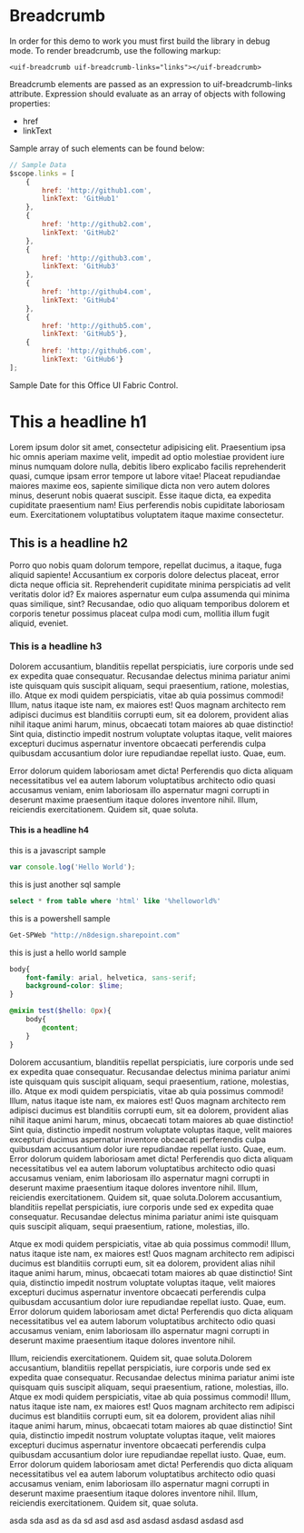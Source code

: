# Breadcrumb

In order for this demo to work you must first build the library in debug mode.
To render breadcrumb, use the following markup:

```markup
<uif-breadcrumb uif-breadcrumb-links="links"></uif-breadcrumb>
```
    
Breadcrumb elements are passed as an expression to uif-breadcrumb-links attribute. Expression should evaluate as an array of objects with following properties:

* href
* linkText

Sample array of such elements can be found below:
```js
// Sample Data
$scope.links = [
    {
        href: 'http://github1.com',
        linkText: 'GitHub1'
    },
    {
        href: 'http://github2.com',
        linkText: 'GitHub2'
    },
    {
        href: 'http://github3.com', 
        linkText: 'GitHub3'
    },
    {
        href: 'http://github4.com', 
        linkText: 'GitHub4'
    },
    {
        href: 'http://github5.com', 
        linkText: 'GitHub5'},
    {
        href: 'http://github6.com', 
        linkText: 'GitHub6'}
];
```
Sample Date for this Office UI Fabric Control.


# This a headline h1
Lorem ipsum dolor sit amet, consectetur adipisicing elit. Praesentium ipsa hic omnis aperiam maxime velit, impedit ad optio molestiae provident iure minus numquam dolore nulla, debitis libero explicabo facilis reprehenderit quasi, cumque ipsam error tempore ut labore vitae! Placeat repudiandae maiores maxime eos, sapiente similique dicta non vero autem dolores minus, deserunt nobis quaerat suscipit. Esse itaque dicta, ea expedita cupiditate praesentium nam! Eius perferendis nobis cupiditate laboriosam eum. Exercitationem voluptatibus voluptatem itaque maxime consectetur.

## This is a headline h2

Porro quo nobis quam dolorum tempore, repellat ducimus, a itaque, fuga aliquid sapiente! Accusantium ex corporis dolore delectus placeat, error dicta neque officia sit. Reprehenderit cupiditate minima perspiciatis ad velit veritatis dolor id? Ex maiores aspernatur eum culpa assumenda qui minima quas similique, sint? Recusandae, odio quo aliquam temporibus dolorem et corporis tenetur possimus placeat culpa modi cum, mollitia illum fugit aliquid, eveniet.

### This is a headline h3

Dolorem accusantium, blanditiis repellat perspiciatis, iure corporis unde sed ex expedita quae consequatur. Recusandae delectus minima pariatur animi iste quisquam quis suscipit aliquam, sequi praesentium, ratione, molestias, illo. Atque ex modi quidem perspiciatis, vitae ab quia possimus commodi! Illum, natus itaque iste nam, ex maiores est! Quos magnam architecto rem adipisci ducimus est blanditiis corrupti eum, sit ea dolorem, provident alias nihil itaque animi harum, minus, obcaecati totam maiores ab quae distinctio! Sint quia, distinctio impedit nostrum voluptate voluptas itaque, velit maiores excepturi ducimus aspernatur inventore obcaecati perferendis culpa quibusdam accusantium dolor iure repudiandae repellat iusto. Quae, eum. 

Error dolorum quidem laboriosam amet dicta! Perferendis quo dicta aliquam necessitatibus vel ea autem laborum voluptatibus architecto odio quasi accusamus veniam, enim laboriosam illo aspernatur magni corrupti in deserunt maxime praesentium itaque dolores inventore nihil. Illum, reiciendis exercitationem. Quidem sit, quae soluta.

#### This is a headline h4

this is a javascript sample

```js
var console.log('Hello World');
```

this is just another sql sample

```sql
select * from table where 'html' like '%helloworld%'
```

this is a powershell sample

```powershell
Get-SPWeb "http://n8design.sharepoint.com"
```

this is just a hello world sample

```scss
body{
    font-family: arial, helvetica, sans-serif;
    background-color: $lime;
}

@mixin test($hello: 0px){
    body{
        @content;
    }
}
```




Dolorem accusantium, blanditiis repellat perspiciatis, iure corporis unde sed ex expedita quae consequatur. Recusandae delectus minima pariatur animi iste quisquam quis suscipit aliquam, sequi praesentium, ratione, molestias, illo. Atque ex modi quidem perspiciatis, vitae ab quia possimus commodi! Illum, natus itaque iste nam, ex maiores est! Quos magnam architecto rem adipisci ducimus est blanditiis corrupti eum, sit ea dolorem, provident alias nihil itaque animi harum, minus, obcaecati totam maiores ab quae distinctio! Sint quia, distinctio impedit nostrum voluptate voluptas itaque, velit maiores excepturi ducimus aspernatur inventore obcaecati perferendis culpa quibusdam accusantium dolor iure repudiandae repellat iusto. Quae, eum. Error dolorum quidem laboriosam amet dicta! Perferendis quo dicta aliquam necessitatibus vel ea autem laborum voluptatibus architecto odio quasi accusamus veniam, enim laboriosam illo aspernatur magni corrupti in deserunt maxime praesentium itaque dolores inventore nihil. Illum, reiciendis exercitationem. Quidem sit, quae soluta.Dolorem accusantium, blanditiis repellat perspiciatis, iure corporis unde sed ex expedita quae consequatur. Recusandae delectus minima pariatur animi iste quisquam quis suscipit aliquam, sequi praesentium, ratione, molestias, illo. 

Atque ex modi quidem perspiciatis, vitae ab quia possimus commodi! Illum, natus itaque iste nam, ex maiores est! Quos magnam architecto rem adipisci ducimus est blanditiis corrupti eum, sit ea dolorem, provident alias nihil itaque animi harum, minus, obcaecati totam maiores ab quae distinctio! Sint quia, distinctio impedit nostrum voluptate voluptas itaque, velit maiores excepturi ducimus aspernatur inventore obcaecati perferendis culpa quibusdam accusantium dolor iure repudiandae repellat iusto. Quae, eum. Error dolorum quidem laboriosam amet dicta! Perferendis quo dicta aliquam necessitatibus vel ea autem laborum voluptatibus architecto odio quasi accusamus veniam, enim laboriosam illo aspernatur magni corrupti in deserunt maxime praesentium itaque dolores inventore nihil. 

Illum, reiciendis exercitationem. Quidem sit, quae soluta.Dolorem accusantium, blanditiis repellat perspiciatis, iure corporis unde sed ex expedita quae consequatur. Recusandae delectus minima pariatur animi iste quisquam quis suscipit aliquam, sequi praesentium, ratione, molestias, illo. Atque ex modi quidem perspiciatis, vitae ab quia possimus commodi! Illum, natus itaque iste nam, ex maiores est! Quos magnam architecto rem adipisci ducimus est blanditiis corrupti eum, sit ea dolorem, provident alias nihil itaque animi harum, minus, obcaecati totam maiores ab quae distinctio! Sint quia, distinctio impedit nostrum voluptate voluptas itaque, velit maiores excepturi ducimus aspernatur inventore obcaecati perferendis culpa quibusdam accusantium dolor iure repudiandae repellat iusto. Quae, eum. Error dolorum quidem laboriosam amet dicta! Perferendis quo dicta aliquam necessitatibus vel ea autem laborum voluptatibus architecto odio quasi accusamus veniam, enim laboriosam illo aspernatur magni corrupti in deserunt maxime praesentium itaque dolores inventore nihil. Illum, reiciendis exercitationem. Quidem sit, quae soluta.



asda
sda  asd as da sd asd asd asd asdasd asdasd asdasd asd

